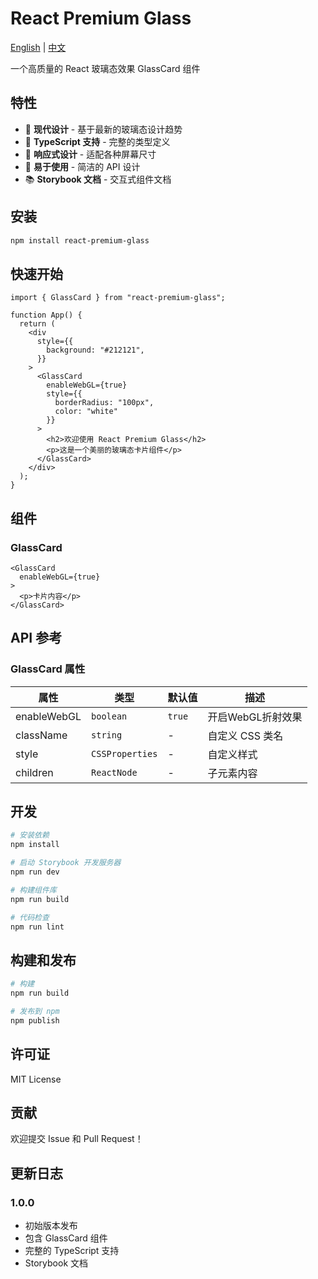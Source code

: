 # React Premium Glass

[English](README.md) | [中文](README_zh.md)

一个高质量的 React 玻璃态效果 GlassCard 组件

## 特性

- 🎨 **现代设计** - 基于最新的玻璃态设计趋势
- 🔧 **TypeScript 支持** - 完整的类型定义
- 📱 **响应式设计** - 适配各种屏幕尺寸
- 🎯 **易于使用** - 简洁的 API 设计
- 📚 **Storybook 文档** - 交互式组件文档

## 安装

```bash
npm install react-premium-glass
```

## 快速开始

```tsx
import { GlassCard } from "react-premium-glass";

function App() {
  return (
    <div
      style={{
        background: "#212121",
      }}
    >
      <GlassCard
        enableWebGL={true}
        style={{
          borderRadius: "100px",
          color: "white"
        }}
      >
        <h2>欢迎使用 React Premium Glass</h2>
        <p>这是一个美丽的玻璃态卡片组件</p>
      </GlassCard>
    </div>
  );
}
```

## 组件

### GlassCard

```tsx
<GlassCard
  enableWebGL={true}
>
  <p>卡片内容</p>
</GlassCard>
```

## API 参考

### GlassCard 属性

| 属性         | 类型             | 默认值 | 描述             |
| ------------ | --------------- | ------ | --------------- |
| enableWebGL  | `boolean`       | `true` | 开启WebGL折射效果|
| className    | `string`        | -      | 自定义 CSS 类名  |
| style        | `CSSProperties` | -      | 自定义样式       |
| children     | `ReactNode`     | -      | 子元素内容       |

## 开发

```bash
# 安装依赖
npm install

# 启动 Storybook 开发服务器
npm run dev

# 构建组件库
npm run build

# 代码检查
npm run lint
```

## 构建和发布

```bash
# 构建
npm run build

# 发布到 npm
npm publish
```

## 许可证

MIT License

## 贡献

欢迎提交 Issue 和 Pull Request！

## 更新日志

### 1.0.0

- 初始版本发布
- 包含 GlassCard 组件
- 完整的 TypeScript 支持
- Storybook 文档 